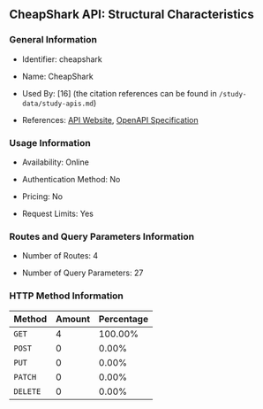 ## CheapShark API: Structural Characteristics

### General Information

- Identifier: cheapshark

- Name: CheapShark

- Used By: [16] (the citation references can be found in `/study-data/study-apis.md`)

- References: [API Website](https://apidocs.cheapshark.com), [OpenAPI Specification](https://apidocs.cheapshark.com)

### Usage Information

- Availability: Online

- Authentication Method: No

- Pricing: No

- Request Limits: Yes

### Routes and Query Parameters Information

- Number of Routes: 4

- Number of Query Parameters: 27

### HTTP Method Information

| Method | Amount | Percentage |
|--------|--------|------------|
| `GET` | 4 | 100.00% |
| `POST` | 0 | 0.00% |
| `PUT` | 0 | 0.00% |
| `PATCH` | 0 | 0.00% |
| `DELETE` | 0 | 0.00% |
